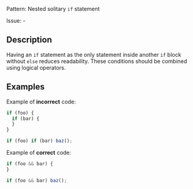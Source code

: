 Pattern: Nested solitary `if` statement

Issue: -

## Description

Having an `if` statement as the only statement inside another `if` block without `else` reduces readability. These conditions should be combined using logical operators.

## Examples

Example of **incorrect** code:
```javascript
if (foo) {
  if (bar) {
  }
}

if (foo) if (bar) baz();
```

Example of **correct** code:
```javascript
if (foo && bar) {
}

if (foo && bar) baz();
```